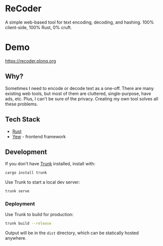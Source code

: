 # ReCoder

A simple web-based tool for text encoding, decoding, and hashing. 100% client-side,
100% Rust, 0% cruft.

# Demo

https://recoder.plonq.org

## Why?

Sometimes I need to encode or decode text as a one-off. There are
many existing web tools, but most of them are cluttered,
single-purpose, have ads, etc. Plus, I can't be sure of the privacy.
Creating my own tool solves all these problems.

## Tech Stack

- [Rust](https://www.rust-lang.org)
- [Yew](https://yew.rs) - frontend framework

## Development

If you don't have [Trunk](https://trunkrs.dev) installed, install with:

```bash
cargo install trunk
```

Use Trunk to start a local dev server:

```bash
trunk serve
```

### Deployment

Use Trunk to build for production:

```bash
trunk build --release
```

Output will be in the `dist` directory, which can be statically hosted
anywhere.
